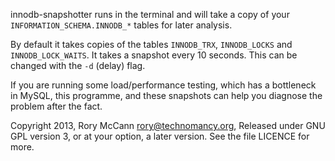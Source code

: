 innodb-snapshotter runs in the terminal and will take a copy of your
``INFORMATION_SCHEMA.INNODB_*`` tables for later analysis.

By default it takes copies of the tables ``INNODB_TRX``, ``INNODB_LOCKS`` and
``INNODB_LOCK_WAITS``. It takes a snapshot every 10 seconds. This can be
changed with the ``-d`` (delay) flag.

If you are running some load/performance testing, which has a bottleneck in
MySQL, this programme, and these snapshots can help you diagnose the problem
after the fact.

Copyright 2013, Rory McCann <rory@technomancy.org>, Released under GNU GPL
version 3, or at your option, a later version. See the file LICENCE for more.
